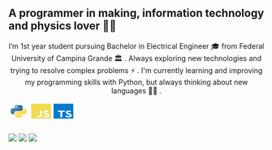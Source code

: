 ## A programmer in making, information technology and physics lover 🧑‍💻

<div style="text-align: center;">
  I’m 1st year student pursuing Bachelor in Electrical Engineer 🎓 from Federal University of Campina Grande 🏛️ . Always exploring new technologies and trying to resolve complex problems ⚡️ . I'm currently learning and improving my programming skills with Python, but always thinking about new languages 🧑‍💻 .
</div>

<div style="display: inline_block"><br>
  <img align="center" alt="Warley-Python" height="30" width="40" src="https://raw.githubusercontent.com/devicons/devicon/master/icons/python/python-original.svg">
  <img align="center" alt="Warley-Js" height="30" width="40" src="https://raw.githubusercontent.com/devicons/devicon/master/icons/javascript/javascript-plain.svg">
  <img align="center" alt="Warley-Ts" height="30" width="40" src="https://raw.githubusercontent.com/devicons/devicon/master/icons/typescript/typescript-plain.svg">
</div>

##

<div> 
  <a href="https://instagram.com/warleyy_b" target="_blank"><img src="https://img.shields.io/badge/-Instagram-%23E4405F?style=for-the-badge&logo=instagram&logoColor=white" target="_blank"></a>
 <a href="Warleyy_B" target="_blank"><img src="https://img.shields.io/badge/Discord-7289DA?style=for-the-badge&logo=discord&logoColor=white" target="_blank"></a> 
  <a href = "mailto:warleyyb17@gmail.com"><img src="https://img.shields.io/badge/-Gmail-%23333?style=for-the-badge&logo=gmail&logoColor=white" target="_blank"></a>
  
</div>
